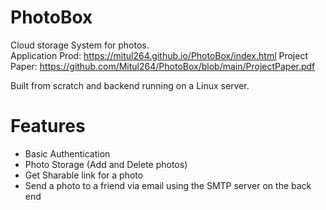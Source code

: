 # PhotoBox
Cloud storage System for photos.  
Application Prod: https://mitul264.github.io/PhotoBox/index.html
Project Paper: https://github.com/Mitul264/PhotoBox/blob/main/ProjectPaper.pdf

Built from scratch and backend running on a Linux server. 

# Features
* Basic Authentication
* Photo Storage (Add and Delete photos)
* Get Sharable link for a photo
* Send a photo to a friend via email using the SMTP server on the back end
